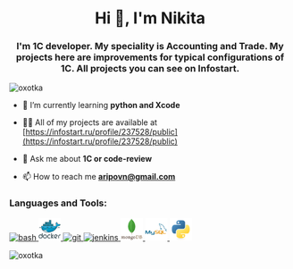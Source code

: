 <h1 align="center">Hi 👋, I'm Nikita</h1>
<h3 align="center">I'm 1C developer. My speciality is Accounting and Trade. My projects here are improvements for typical configurations of 1C. All projects you can see on Infostart.</h3>

<p align="left"> <img src="https://komarev.com/ghpvc/?username=oxotka&label=Profile%20views&color=0e75b6&style=flat" alt="oxotka" /> </p>

- 🌱 I’m currently learning **python and Xcode**

- 👨‍💻 All of my projects are available at [https://infostart.ru/profile/237528/public](https://infostart.ru/profile/237528/public)

- 💬 Ask me about **1C or code-review**

- 📫 How to reach me **aripovn@gmail.com**


<h3 align="left">Languages and Tools:</h3>
<p align="left"> <a href="https://www.gnu.org/software/bash/" target="_blank"> <img src="https://www.vectorlogo.zone/logos/gnu_bash/gnu_bash-icon.svg" alt="bash" width="40" height="40"/> </a> <a href="https://www.docker.com/" target="_blank"> <img src="https://raw.githubusercontent.com/devicons/devicon/master/icons/docker/docker-original-wordmark.svg" alt="docker" width="40" height="40"/> </a> <a href="https://git-scm.com/" target="_blank"> <img src="https://www.vectorlogo.zone/logos/git-scm/git-scm-icon.svg" alt="git" width="40" height="40"/> </a> <a href="https://www.jenkins.io" target="_blank"> <img src="https://www.vectorlogo.zone/logos/jenkins/jenkins-icon.svg" alt="jenkins" width="40" height="40"/> </a> <a href="https://www.mongodb.com/" target="_blank"> <img src="https://raw.githubusercontent.com/devicons/devicon/master/icons/mongodb/mongodb-original-wordmark.svg" alt="mongodb" width="40" height="40"/> </a> <a href="https://www.mysql.com/" target="_blank"> <img src="https://raw.githubusercontent.com/devicons/devicon/master/icons/mysql/mysql-original-wordmark.svg" alt="mysql" width="40" height="40"/> </a> <a href="https://www.python.org" target="_blank"> <img src="https://raw.githubusercontent.com/devicons/devicon/master/icons/python/python-original.svg" alt="python" width="40" height="40"/> </a> </p>

<p><img align="center" src="https://github-readme-stats.vercel.app/api/top-langs?username=oxotka&show_icons=true&locale=en&layout=compact" alt="oxotka" /></p>
